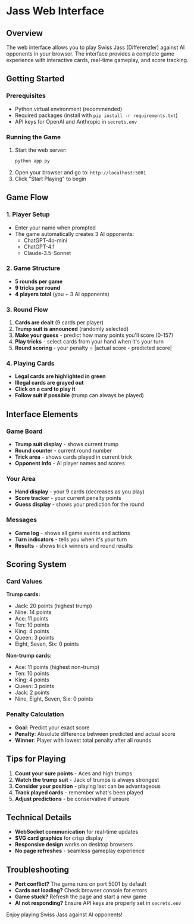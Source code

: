 # Jass Web Interface

## Overview
The web interface allows you to play Swiss Jass (Differenzler) against AI opponents in your browser. The interface provides a complete game experience with interactive cards, real-time gameplay, and score tracking.

## Getting Started

### Prerequisites
- Python virtual environment (recommended)
- Required packages (install with `pip install -r requirements.txt`)
- API keys for OpenAI and Anthropic in `secrets.env`

### Running the Game
1. Start the web server:
   ```bash
   python app.py
   ```
2. Open your browser and go to: `http://localhost:5001`
3. Click "Start Playing" to begin

## Game Flow

### 1. Player Setup
- Enter your name when prompted
- The game automatically creates 3 AI opponents:
  - ChatGPT-4o-mini
  - ChatGPT-4.1 
  - Claude-3.5-Sonnet

### 2. Game Structure
- **5 rounds per game**
- **9 tricks per round**
- **4 players total** (you + 3 AI opponents)

### 3. Round Flow
1. **Cards are dealt** (9 cards per player)
2. **Trump suit is announced** (randomly selected)
3. **Make your guess** - predict how many points you'll score (0-157)
4. **Play tricks** - select cards from your hand when it's your turn
5. **Round scoring** - your penalty = |actual score - predicted score|

### 4. Playing Cards
- **Legal cards are highlighted in green**
- **Illegal cards are grayed out**
- **Click on a card to play it**
- **Follow suit if possible** (trump can always be played)

## Interface Elements

### Game Board
- **Trump suit display** - shows current trump
- **Round counter** - current round number
- **Trick area** - shows cards played in current trick
- **Opponent info** - AI player names and scores

### Your Area
- **Hand display** - your 9 cards (decreases as you play)
- **Score tracker** - your current penalty points
- **Guess display** - shows your prediction for the round

### Messages
- **Game log** - shows all game events and actions
- **Turn indicators** - tells you when it's your turn
- **Results** - shows trick winners and round results

## Scoring System

### Card Values
**Trump cards:**
- Jack: 20 points (highest trump)
- Nine: 14 points  
- Ace: 11 points
- Ten: 10 points
- King: 4 points
- Queen: 3 points
- Eight, Seven, Six: 0 points

**Non-trump cards:**
- Ace: 11 points (highest non-trump)
- Ten: 10 points
- King: 4 points
- Queen: 3 points
- Jack: 2 points
- Nine, Eight, Seven, Six: 0 points

### Penalty Calculation
- **Goal**: Predict your exact score
- **Penalty**: Absolute difference between predicted and actual score
- **Winner**: Player with lowest total penalty after all rounds

## Tips for Playing
1. **Count your sure points** - Aces and high trumps
2. **Watch the trump suit** - Jack of trumps is always strongest
3. **Consider your position** - playing last can be advantageous
4. **Track played cards** - remember what's been played
5. **Adjust predictions** - be conservative if unsure

## Technical Details
- **WebSocket communication** for real-time updates
- **SVG card graphics** for crisp display
- **Responsive design** works on desktop browsers
- **No page refreshes** - seamless gameplay experience

## Troubleshooting
- **Port conflict?** The game runs on port 5001 by default
- **Cards not loading?** Check browser console for errors
- **Game stuck?** Refresh the page and start a new game
- **AI not responding?** Ensure API keys are properly set in `secrets.env`

Enjoy playing Swiss Jass against AI opponents! 